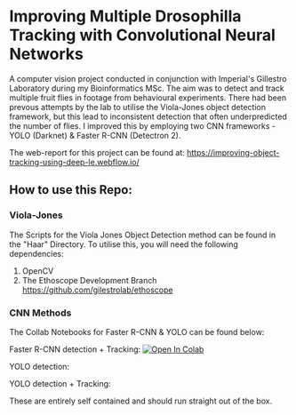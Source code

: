 # Improving Multiple Drosophilla Tracking with Convolutional Neural Networks
A computer vision project conducted in conjunction with Imperial's Gillestro Laboratory during my Bioinformatics MSc. The aim was to detect and track multiple fruit flies in footage from behavioural experiments. There had been prevous attempts by the lab to utilise the Viola-Jones object detection framework, but this lead to inconsistent detection that often underpredicted the number of flies. I improved this by employing two CNN frameworks - YOLO (Darknet) & Faster R-CNN (Detectron 2).

The web-report for this project can be found at: https://improving-object-tracking-using-deep-le.webflow.io/


## How to use this Repo: 
### Viola-Jones
The Scripts for the Viola Jones Object Detection method can be found in the "Haar" Directory. To utilise this, you will need the following dependencies: 
1) OpenCV
2) The Ethoscope Development Branch  https://github.com/gilestrolab/ethoscope

### CNN Methods
The Collab Notebooks for Faster R-CNN & YOLO can be found below:

Faster R-CNN detection + Tracking: [![Open In Colab](https://colab.research.google.com/assets/colab-badge.svg)](https://colab.research.google.com/gist/KILBAHA/9dd146ec953412a0bddb76bf375568e5/detectron2_w_drosophila.ipynb)


YOLO detection:

YOLO detection + Tracking: 


These are entirely self contained and should run straight out of the box.

